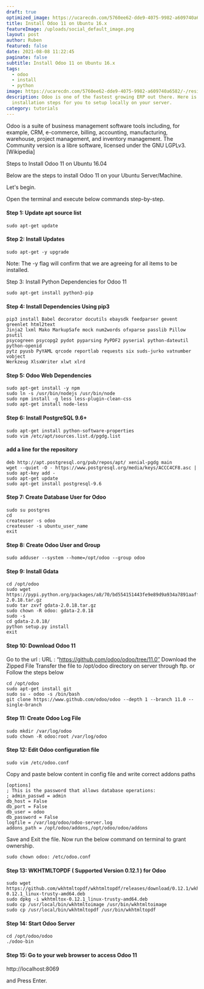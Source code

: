 ```yaml
---
draft: true
optimized_image: https://ucarecdn.com/5760ee62-dde9-4075-9982-a609740a6582/-/resize/800x600/new-size_odoo.jpeg
title: Install Odoo 11 on Ubuntu 16.x
featureImage: /uploads/social_default_image.png
layout: post
author: Ruben
featured: false
date: 2021-08-08 11:22:45
paginate: false
subtitle: Install Odoo 11 on Ubuntu 16.x
tags:
  - odoo
  - install
  - python
image: https://ucarecdn.com/5760ee62-dde9-4075-9982-a609740a6582/-/resize/800x600/new-size_odoo.jpeg
description: Odoo is one of the fastest growing ERP out there. Here is the
  installation steps for you to setup locally on your server.
category: tutorials
---
```


Odoo is a suite of business management software tools including, for example, CRM, e-commerce, billing, accounting, manufacturing, warehouse, project management, and inventory management. The Community version is a libre software, licensed under the GNU LGPLv3. [Wikipedia]

Steps to Install Odoo 11 on Ubuntu 16.04

Below are the steps to install Odoo 11 on your Ubuntu Server/Machine.

Let's begin.

Open the terminal and execute below commands step-by-step.

#### Step 1: Update apt source list

```
sudo apt-get update
```

#### Step 2: Install Updates

```
sudo apt-get -y upgrade
```

Note: The -y flag will confirm that we are agreeing for all items to be installed.

Step 3: Install Python Dependencies for Odoo 11

```
sudo apt-get install python3-pip
```

#### Step 4: Install Dependencies Using pip3

```
pip3 install Babel decorator docutils ebaysdk feedparser gevent greenlet html2text
Jinja2 lxml Mako MarkupSafe mock num2words ofxparse passlib Pillow psutil
psycogreen psycopg2 pydot pyparsing PyPDF2 pyserial python-dateutil python-openid
pytz pyusb PyYAML qrcode reportlab requests six suds-jurko vatnumber vobject
Werkzeug XlsxWriter xlwt xlrd
```

#### Step 5: Odoo Web Dependencies

```
sudo apt-get install -y npm
sudo ln -s /usr/bin/nodejs /usr/bin/node
sudo npm install -g less less-plugin-clean-css
sudo apt-get install node-less
```

#### Step 6: Install PostgreSQL 9.6+

```
sudo apt-get install python-software-properties
sudo vim /etc/apt/sources.list.d/pgdg.list
```

#### add a line for the repository

```
deb http://apt.postgresql.org/pub/repos/apt/ xenial-pgdg main
wget --quiet -O - https://www.postgresql.org/media/keys/ACCC4CF8.asc | sudo apt-key add -
sudo apt-get update
sudo apt-get install postgresql-9.6
```

#### Step 7: Create Database User for Odoo

```
sudo su postgres
cd
createuser -s odoo
createuser -s ubuntu_user_name
exit
```

#### Step 8: Create Odoo User and Group

```
sudo adduser --system --home=/opt/odoo --group odoo
```

#### Step 9: Install Gdata

```
cd /opt/odoo
sudo wget https://pypi.python.org/packages/a8/70/bd554151443fe9e89d9a934a7891aaffc63b9cb5c7d608972919a002c03c/gdata-2.0.18.tar.gz
sudo tar zxvf gdata-2.0.18.tar.gz
sudo chown -R odoo: gdata-2.0.18
sudo -s
cd gdata-2.0.18/
python setup.py install
exit
```

#### Step 10: Download Odoo 11

Go to the url : URL : “https://github.com/odoo/odoo/tree/11.0″
Download the Zipped File
Transfer the file to /opt/odoo directory on server through ftp. 
or 
Follow the steps below

```
cd /opt/odoo
sudo apt-get install git
sudo su - odoo -s /bin/bash
git clone https://www.github.com/odoo/odoo --depth 1 --branch 11.0 --single-branch
```

#### Step 11: Create Odoo Log File

```
sudo mkdir /var/log/odoo
sudo chown -R odoo:root /var/log/odoo
```

#### Step 12: Edit Odoo configuration file

```
sudo vim /etc/odoo.conf
```

Copy and paste below content in config file  and write correct addons paths

```
[options]
; This is the password that allows database operations:
; admin_passwd = admin
db_host = False
db_port = False
db_user = odoo
db_password = False
logfile = /var/log/odoo/odoo-server.log
addons_path = /opt/odoo/addons,/opt/odoo/odoo/addons
```

Save and Exit the file. Now run the below command on terminal to grant ownership.

```
sudo chown odoo: /etc/odoo.conf
```

#### Step 13: WKHTMLTOPDF ( Supported Version 0.12.1 ) for Odoo

```
sudo wget https://github.com/wkhtmltopdf/wkhtmltopdf/releases/download/0.12.1/wkhtmltox-0.12.1_linux-trusty-amd64.deb
sudo dpkg -i wkhtmltox-0.12.1_linux-trusty-amd64.deb
sudo cp /usr/local/bin/wkhtmltoimage /usr/bin/wkhtmltoimage
sudo cp /usr/local/bin/wkhtmltopdf /usr/bin/wkhtmltopdf
```

#### Step 14: Start Odoo Server

```
cd /opt/odoo/odoo
./odoo-bin
```

#### Step 15: Go to your web browser to access Odoo 11

http://localhost:8069

and Press Enter.